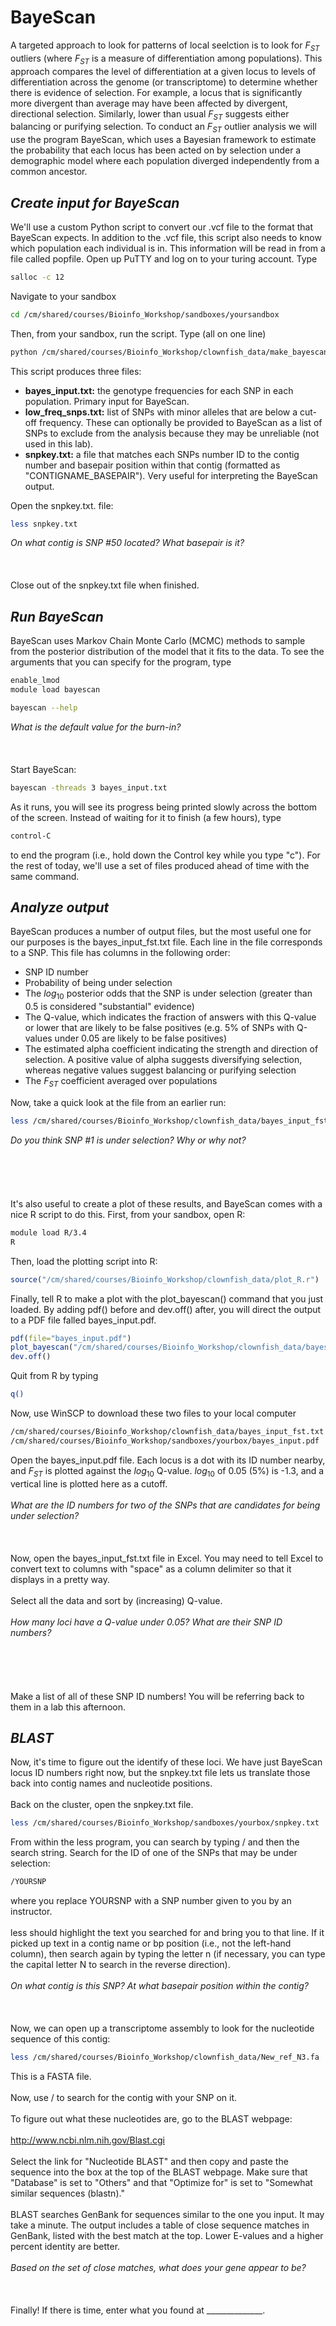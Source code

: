 BayeScan
================

A targeted approach to look for patterns of local seelction is to look for *F*<sub>*ST*</sub> outliers (where *F*<sub>*ST*</sub> is a measure of differentiation among populations). This approach compares the level of differentiation at a given locus to levels of differentiation across the genome (or transcriptome) to determine whether there is evidence of selection. For example, a locus that is significantly more divergent than average may have been affected by divergent, directional selection. Similarly, lower than usual *F*<sub>*ST*</sub> suggests either balancing or purifying selection. To conduct an *F*<sub>*ST*</sub> outlier analysis we will use the program BayeScan, which uses a Bayesian framework to estimate the probability that each locus has been acted on by selection under a demographic model where each population diverged independently from a common ancestor.

***Create input for BayeScan***
-------------------------------

We'll use a custom Python script to convert our .vcf file to the format that BayeScan expects. In addition to the .vcf file, this script also needs to know which population each individual is in. This information will be read in from a file called popfile.
Open up PuTTY and log on to your turing account.
Type

``` bash
salloc -c 12
```

Navigate to your sandbox

``` bash
cd /cm/shared/courses/Bioinfo_Workshop/sandboxes/yoursandbox
```

Then, from your sandbox, run the script. Type (all on one line)

``` bash
python /cm/shared/courses/Bioinfo_Workshop/clownfish_data/make_bayescan_input.py /cm/shared/courses/Bioinfo_Workshop/clownfish_data/output.hicov2.snps.only.vcf /cm/shared/courses/Bioinfo_Workshop/clownfish_data/popfile 0
```

This script produces three files:

-   **bayes\_input.txt:** the genotype frequencies for each SNP in each population. Primary input for BayeScan.
-   **low\_freq\_snps.txt:** list of SNPs with minor alleles that are below a cut-off frequency. These can optionally be provided to BayeScan as a list of SNPs to exclude from the analysis because they may be unreliable (not used in this lab).
-   **snpkey.txt:** a file that matches each SNPs number ID to the contig number and basepair position within that contig (formatted as "CONTIGNAME\_BASEPAIR"). Very useful for interpreting the BayeScan output.

Open the snpkey.txt. file:

``` bash
less snpkey.txt
```

*On what contig is SNP \#50 located? What basepair is it?*
\
\
\
\
Close out of the snpkey.txt file when finished.

***Run BayeScan***
------------------

BayeScan uses Markov Chain Monte Carlo (MCMC) methods to sample from the posterior distribution of the model that it fits to the data. To see the arguments that you can specify for the program, type

``` bash
enable_lmod
module load bayescan

bayescan --help
```

*What is the default value for the burn-in?*
\
\
\
\
Start BayeScan:

``` bash
bayescan -threads 3 bayes_input.txt
```

As it runs, you will see its progress being printed slowly across the bottom of the screen. Instead of waiting for it to finish (a few hours), type

``` bash
control-C
```

to end the program (i.e., hold down the Control key while you type "c"). For the rest of today, we'll use a set of files produced ahead of time with the same command.

***Analyze output***
--------------------

BayeScan produces a number of output files, but the most useful one for our purposes is the bayes\_input\_fst.txt file. Each line in the file corresponds to a SNP. This file has columns in the following order:

-   SNP ID number
-   Probability of being under selection
-   The *log*<sub>10</sub> posterior odds that the SNP is under selection (greater than 0.5 is considered "substantial" evidence)
-   The Q-value, which indicates the fraction of answers with this Q-value or lower that are likely to be false positives (e.g. 5% of SNPs with Q-values under 0.05 are likely to be false positives)
-   The estimated alpha coefficient indicating the strength and direction of selection. A positive value of alpha suggests diversifying selection, whereas negative values suggest balancing or purifying selection
-   The *F*<sub>*ST*</sub> coefficient averaged over populations

Now, take a quick look at the file from an earlier run:

``` bash
less /cm/shared/courses/Bioinfo_Workshop/clownfish_data/bayes_input_fst.txt
```

*Do you think SNP \#1 is under selection? Why or why not?*
\
\
\
\
\
\
It's also useful to create a plot of these results, and BayeScan comes with a nice R script to do this. First, from your sandbox, open R:

``` bash
module load R/3.4
R
```

Then, load the plotting script into R:

``` r
source("/cm/shared/courses/Bioinfo_Workshop/clownfish_data/plot_R.r")
```

Finally, tell R to make a plot with the plot\_bayescan() command that you just loaded. By adding pdf() before and dev.off() after, you will direct the output to a PDF file falled bayes\_input.pdf.

``` r
pdf(file="bayes_input.pdf")
plot_bayescan("/cm/shared/courses/Bioinfo_Workshop/clownfish_data/bayes_input_fst.txt", FDR=0.05)
dev.off()
```

Quit from R by typing

``` bash
q()
```

Now, use WinSCP to download these two files to your local computer

``` bash
/cm/shared/courses/Bioinfo_Workshop/clownfish_data/bayes_input_fst.txt
/cm/shared/courses/Bioinfo_Workshop/sandboxes/yourbox/bayes_input.pdf
```

Open the bayes\_input.pdf file. Each locus is a dot with its ID number nearby, and *F*<sub>*ST*</sub> is plotted against the *log*<sub>10</sub> Q-value. *log*<sub>10</sub> of 0.05 (5%) is -1.3, and a vertical line is plotted here as a cutoff.
\
\
*What are the ID numbers for two of the SNPs that are candidates for being under selection?*
\
\
\
\
Now, open the bayes\_input\_fst.txt file in Excel. You may need to tell Excel to convert text to columns with "space" as a column delimiter so that it displays in a pretty way.
\
\
Select all the data and sort by (increasing) Q-value.
\
\
*How many loci have a Q-value under 0.05? What are their SNP ID numbers?*
\
\
\
\
\
\
Make a list of all of these SNP ID numbers! You will be referring back to them in a lab this afternoon.

***BLAST***
-----------

Now, it's time to figure out the identify of these loci. We have just BayeScan locus ID numbers right now, but the snpkey.txt file lets us translate those back into contig names and nucleotide positions.
\
\
Back on the cluster, open the snpkey.txt file.

``` bash
less /cm/shared/courses/Bioinfo_Workshop/sandboxes/yourbox/snpkey.txt
```

From within the less program, you can search by typing / and then the search string. Search for the ID of one of the SNPs that may be under selection:

``` bash
/YOURSNP
```

where you replace YOURSNP with a SNP number given to you by an instructor.
\
\
less should highlight the text you searched for and bring you to that line. If it picked up text in a contig name or bp position (i.e., not the left-hand column), then search again by typing the letter n (if necessary, you can type the capital letter N to search in the reverse direction).
\
\
*On what contig is this SNP? At what basepair position within the contig?*
\
\
\
\
Now, we can open up a transcriptome assembly to look for the nucleotide sequence of this contig:

``` bash
less /cm/shared/courses/Bioinfo_Workshop/clownfish_data/New_ref_N3.fa
```

This is a FASTA file.
\
\
Now, use / to search for the contig with your SNP on it.
\
\
To figure out what these nucleotides are, go to the BLAST webpage:
\
\
<http://www.ncbi.nlm.nih.gov/Blast.cgi>
\
\
Select the link for "Nucleotide BLAST" and then copy and paste the sequence into the box at the top of the BLAST webpage. Make sure that "Database" is set to "Others" and that "Optimize for" is set to "Somewhat similar sequences (blastn)."
\
\
BLAST searches GenBank for sequences similar to the one you input. It may take a minute. The output includes a table of close sequence matches in GenBank, listed with the best match at the top. Lower E-values and a higher percent identity are better.
\
\
*Based on the set of close matches, what does your gene appear to be?*
\
\
\
\
Finally! If there is time, enter what you found at \_\_\_\_\_\_\_\_\_\_\_\_\_\_.